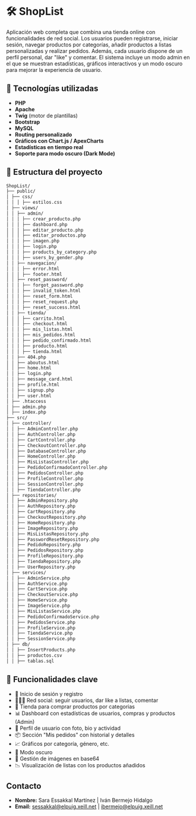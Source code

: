 # 🛠️ ShopList

Aplicación web completa que combina una tienda online con funcionalidades de red social. Los usuarios pueden registrarse, iniciar sesión, navegar productos por categorías, añadir productos a listas personalizadas y realizar pedidos. Además, cada usuario dispone de un perfil personal, dar "like" y comentar. El sistema incluye un modo admin en el que se muestran estadísticas, gráficos interactivos y un modo oscuro para mejorar la experiencia de usuario.

## 🚀 Tecnologías utilizadas

- **PHP**
- **Apache**
- **Twig** (motor de plantillas)
- **Bootstrap**
- **MySQL**
- **Routing personalizado**
- **Gráficos con Chart.js / ApexCharts**
- **Estadísticas en tiempo real**
- **Soporte para modo oscuro (Dark Mode)**

## 📁 Estructura del proyecto
```bash
ShopList/
├── public/
│ ├── css/
│ │ │ ├── estilos.css
│ ├── views/
│ │ ├── admin/
│ │ │ ├── crear_producto.php
│ │ │ ├── dashboard.php
│ │ │ ├── editar_producto.php
│ │ │ ├── editar_productos.php
│ │ │ ├── imagen.php
│ │ │ ├── login.php
│ │ │ ├── products_by_category.php
│ │ │ ├── users_by_gender.php
│ │ ├── navegacion/
│ │ │ ├── error.html
│ │ │ ├── footer.html
│ │ ├── reset_password/
│ │ │ ├── forgot_password.php
│ │ │ ├── invalid_token.html
│ │ │ ├── reset_form.html
│ │ │ ├── reset_request.php
│ │ │ ├── reset_success.html
│ │ ├── tienda/
│ │ │ ├── carrito.html
│ │ │ ├── checkout.html
│ │ │ ├── mis_listas.html
│ │ │ ├── mis_pedidos.html
│ │ │ ├── pedido_confirmado.html
│ │ │ ├── producto.html
│ │ │ ├── tienda.html
│ │ ├── 404.php
│ │ ├── aboutus.html
│ │ ├── home.html
│ │ ├── login.php
│ │ ├── message_card.html
│ │ ├── profile.html
│ │ ├── signup.php
│ │ ├── user.html
│ ├── .htaccess
│ ├── admin.php
│ ├── index.php
├── src/
│ ├── controller/
│ │ ├── AdminController.php
│ │ ├── AuthController.php
│ │ ├── CartController.php
│ │ ├── CheckoutController.php
│ │ ├── DatabaseController.php
│ │ ├── HomeController.php
│ │ ├── MisListasController.php
│ │ ├── PedidoConfirmadoController.php
│ │ ├── PedidosController.php
│ │ ├── ProfileController.php
│ │ ├── SessionController.php
│ │ ├── TiendaController.php
│ ├── repositories/
│ │ ├── AdminRepository.php
│ │ ├── AuthRepository.php
│ │ ├── CartRepository.php
│ │ ├── CheckoutRepository.php
│ │ ├── HomeRepository.php
│ │ ├── ImageRepository.php
│ │ ├── MisListasRepository.php
│ │ ├── PasswordResetRepository.php
│ │ ├── PedidoRepository.php
│ │ ├── PedidosRepository.php
│ │ ├── ProfileRepository.php
│ │ ├── TiendaRepository.php
│ │ ├── UserRepository.php
│ ├── services/
│ │ ├── AdminService.php
│ │ ├── AuthService.php
│ │ ├── CartService.php
│ │ ├── CheckoutService.php
│ │ ├── HomeService.php
│ │ ├── ImageService.php
│ │ ├── MisListasService.php
│ │ ├── PedidoConfirmadoService.php
│ │ ├── PedidosService.php
│ │ ├── ProfileService.php
│ │ ├── TiendaService.php
│ │ ├── SessionService.php
│ ├── db/
│ │ ├── InsertProducts.php
│ │ ├── productos.csv
│ │ ├── tablas.sql

```

## 🧪 Funcionalidades clave

- 🔐 Inicio de sesión y registro
- 🧑🤝🧑 Red social: seguir usuarios, dar like a listas, comentar
- 🛒 Tienda para comprar productos por categorias
- 📊 Dashboard con estadísticas de usuarios, compras y productos (Admin)
- 👤 Perfil de usuario con foto, bio y actividad
- 📦 Sección "Mis pedidos" con historial y detalles
- 📈 Gráficos por categoría, género, etc.
- 🌙 Modo oscuro
- 📁 Gestión de imágenes en base64
- 📉 Visualización de listas con los productos añadidos


## Contacto

- **Nombre:** Sara Essakkal Martínez | Iván Bermejo Hidalgo
- **Email:** sessakkal@elpuig.xeill.net | ibermejo@elpuig.xeill.net
